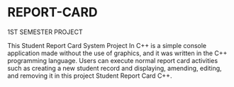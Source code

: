 # REPORT-CARD
1ST SEMESTER PROJECT

This Student Report Card System Project In C++ is a simple console application made without the use of graphics, and it was written in the C++ programming language. Users can execute normal report card activities such as creating a new student record and displaying, amending, editing, and removing it in this project Student Report Card C++.
